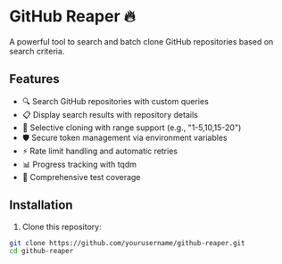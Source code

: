 # GitHub Reaper 🔥

A powerful tool to search and batch clone GitHub repositories based on search criteria.

## Features

- 🔍 Search GitHub repositories with custom queries
- 📋 Display search results with repository details
- 🎯 Selective cloning with range support (e.g., "1-5,10,15-20")
- 🛡️ Secure token management via environment variables
- ⚡ Rate limit handling and automatic retries
- 📊 Progress tracking with tqdm
- 🧪 Comprehensive test coverage

## Installation

1. Clone this repository:
```bash
git clone https://github.com/yourusername/github-reaper.git
cd github-reaper
